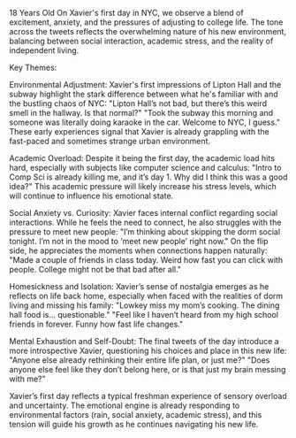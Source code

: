 
18 Years Old
On Xavier's first day in NYC, we observe a blend of excitement, anxiety, and the pressures of adjusting to college life. The tone across the tweets reflects the overwhelming nature of his new environment, balancing between social interaction, academic stress, and the reality of independent living.

Key Themes:

Environmental Adjustment: Xavier's first impressions of Lipton Hall and the subway highlight the stark difference between what he's familiar with and the bustling chaos of NYC:
"Lipton Hall’s not bad, but there’s this weird smell in the hallway. Is that normal?"
"Took the subway this morning and someone was literally doing karaoke in the car. Welcome to NYC, I guess."
These early experiences signal that Xavier is already grappling with the fast-paced and sometimes strange urban environment.

Academic Overload: Despite it being the first day, the academic load hits hard, especially with subjects like computer science and calculus:
"Intro to Comp Sci is already killing me, and it’s day 1. Why did I think this was a good idea?"
This academic pressure will likely increase his stress levels, which will continue to influence his emotional state.

Social Anxiety vs. Curiosity: Xavier faces internal conflict regarding social interactions. While he feels the need to connect, he also struggles with the pressure to meet new people:
"I’m thinking about skipping the dorm social tonight. I’m not in the mood to ‘meet new people’ right now."
On the flip side, he appreciates the moments when connections happen naturally:
"Made a couple of friends in class today. Weird how fast you can click with people. College might not be that bad after all."

Homesickness and Isolation: Xavier’s sense of nostalgia emerges as he reflects on life back home, especially when faced with the realities of dorm living and missing his family:
"Lowkey miss my mom’s cooking. The dining hall food is… questionable."
"Feel like I haven’t heard from my high school friends in forever. Funny how fast life changes."

Mental Exhaustion and Self-Doubt: The final tweets of the day introduce a more introspective Xavier, questioning his choices and place in this new life:
"Anyone else already rethinking their entire life plan, or just me?"
"Does anyone else feel like they don’t belong here, or is that just my brain messing with me?"

Xavier’s first day reflects a typical freshman experience of sensory overload and uncertainty. The emotional engine is already responding to environmental factors (rain, social anxiety, academic stress), and this tension will guide his growth as he continues navigating his new life.